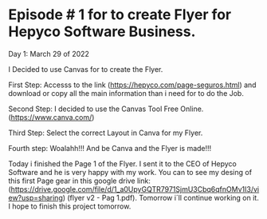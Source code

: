 # Episode # 1 for to create Flyer for Hepyco Software Business.

Day 1: March 29 of 2022

I Decided to use Canvas for to create the Flyer.

First Step: Accesss to the link (https://hepyco.com/page-seguros.html) and download or copy all the main information than i need for to do the Job.

Second Step: I decided to use the Canvas Tool Free Online. (https://www.canva.com/)

Third Step: Select the correct Layout in Canva for my Flyer.

Fourth step: Woalahh!!! And be Canva and the Flyer is made!!!

Today i finished the Page 1 of the Flyer. I sent it to the CEO of Hepyco Software and he is very happy with my work. You can to see my desing of this first Page gear in this google drive link: (https://drive.google.com/file/d/1_a0UpyGQTR7971SjmU3Cbq6qfnOMv1I3/view?usp=sharing) (flyer v2 - Pag 1.pdf). Tomorrow i´ll continue working on it. I hope to finish this project tomorrow. 





